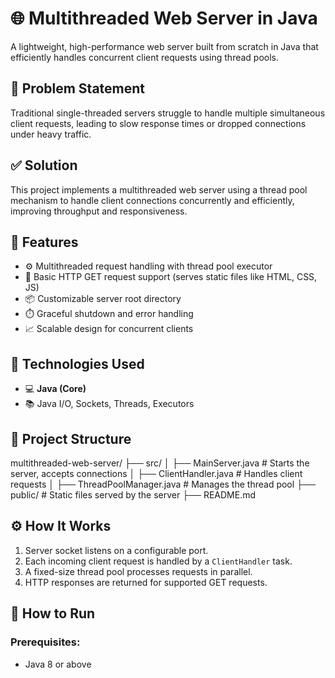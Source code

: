 # 🌐 Multithreaded Web Server in Java

A lightweight, high-performance web server built from scratch in Java that efficiently handles concurrent client requests using thread pools.

## 🧩 Problem Statement

Traditional single-threaded servers struggle to handle multiple simultaneous client requests, leading to slow response times or dropped connections under heavy traffic.

## ✅ Solution

This project implements a multithreaded web server using a thread pool mechanism to handle client connections concurrently and efficiently, improving throughput and responsiveness.

## 🚀 Features

- ⚙️ Multithreaded request handling with thread pool executor
- 📄 Basic HTTP GET request support (serves static files like HTML, CSS, JS)
- 📦 Customizable server root directory
- ⏱️ Graceful shutdown and error handling
- 📈 Scalable design for concurrent clients

## 🔧 Technologies Used

- 💻 **Java (Core)**
- 📚 Java I/O, Sockets, Threads, Executors

## 📁 Project Structure

multithreaded-web-server/
├── src/
│ ├── MainServer.java # Starts the server, accepts connections
│ ├── ClientHandler.java # Handles client requests
│ ├── ThreadPoolManager.java # Manages the thread pool
├── public/ # Static files served by the server
├── README.md

## ⚙️ How It Works

1. Server socket listens on a configurable port.
2. Each incoming client request is handled by a `ClientHandler` task.
3. A fixed-size thread pool processes requests in parallel.
4. HTTP responses are returned for supported GET requests.

## 🧪 How to Run

### Prerequisites:
- Java 8 or above

